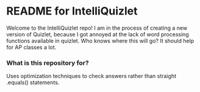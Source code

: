 # README for IntelliQuizlet #

Welcome to the IntelliQuizlet repo!  I am in the process of creating a new version of Quizlet, because I got annoyed at the lack of word processing functions available in quizlet.  Who knows where this will go?  It should help for AP classes a lot.  

### What is this repository for? ###

Uses optimization techniques to check answers rather than straight .equals() statements.